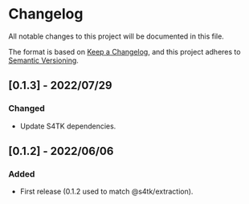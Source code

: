 # Changelog

All notable changes to this project will be documented in this file.

The format is based on [Keep a Changelog](https://keepachangelog.com/en/1.0.0/),
and this project adheres to [Semantic Versioning](https://semver.org/spec/v2.0.0.html).

## [0.1.3] - 2022/07/29
### Changed
- Update S4TK dependencies.

## [0.1.2] - 2022/06/06
### Added
- First release (0.1.2 used to match @s4tk/extraction).
